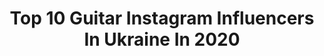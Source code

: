 ---
title: Top 10 Guitar Instagram Influencers In Ukraine In 2020
description: >-
  Find top guitar Instagram influencers in Ukraine in 2020. Most popular hashtags: #guitar #ukraine #music #lviv.
platform: Instagram
hits: 8
text_top: Identify the top-rated Instagram accounts on inBeat.
text_bottom: Our platform has 8 Instagram influencers like this in Ukraine for you to connect with.
profiles:
  - username: "annie_foxy_"
    fullname: >-
      Annie ♡
    bio: >-
      🌼20 y.o. 🦊redhead 🎸Guitar lover 🖤†Colossians 3:14 ฅ’ω’ฅ украинка ⠀ 💌collabs ~ annatimoshhuk@gmail.com
    location: "Ukraine"
    followers: 186794
    engagement: 490
    commentsToLikes: 0.030756
    id: ck137k9kcbyur0i19qz15c4mp
    verified: false
    hashtags: ""
  - username: "kazyolli"
    fullname: >-
      Roman  Ibramkhalilov
    bio: >-
      Guitarist in @jinjer_official Endorser: - @od_guitars - @coffee_custom_cabs JINJER – NOAH ⬇️ ⬇️ ⬇️
    location: "Ukraine"
    followers: 19844
    engagement: 887
    commentsToLikes: 0.022715
    id: ck5ckql4wxezu0i1130i4llb3
    verified: false
    hashtags: "#helix, #daddariostrings, #groove, #guitar"
  - username: "yana_kutishevskaya"
    fullname: >-
      Яна Кутишевская
    bio: >-
      Победительница проекта Топ-модель по-украински 2 сезон Фитнес-тренер💪 Model Current city:Kiev Вопросы сотрудничества писать в DIRECT
    location: "Ukraine"
    followers: 49394
    engagement: 1036
    commentsToLikes: 0.016102
    id: ckf5nzece0cc20j23tn1g7kts
    verified: false
    hashtags: "#yanka, #milan, #guitar, #model"
  - username: "heartbeat_brass_band"
    fullname: >-
      𝐇𝐞𝐚𝐫𝐭𝐁𝐞𝐚𝐭 𝐁𝐫𝐚𝐬𝐬 𝐁𝐚𝐧𝐝
    bio: >-
      •#BRASSBAND •Участники ТВ-шоу на М1, СТБ, Новом Канале и др. Сотрудничество: +38 095 151 25 53 Алексей (Telegram/Viber/WhatsApp)
    location: "Ukraine"
    followers: 13904
    engagement: 1082
    commentsToLikes: 0.035387
    id: ck6tmv0sc8l1o0j71wtrch3dg
    verified: false
    hashtags: "#covers, #saxplayer, #acousticcover, #song"
  - username: "kristina_dutchak"
    fullname: >-
      K R I S T A. Vocalist❣️
    bio: >-
      ✌🏼Учасниця Голос.Діти / Голос.Країни-7 🎤 Багато співаю 👉🏻 #хриспівай 🌟 Півфіналістка @pepsimusicstar 💃🏻 Леді в @ladies_trio TIK TOK👇🏻
    location: "Ukraine"
    followers: 6188
    engagement: 1075
    commentsToLikes: 0.051119
    id: ckf5un4axlj9m0j23gl5rtnly
    verified: false
    hashtags: "#lvivphoto, #pepsi, #lemberg, #ukraine"
  - username: "sophi_lozina"
    fullname: >-
      SOPHI LOZINA
    bio: >-
      🎞musician , TheVoice Kids 4 ⠀⠀ writing my own songs, acting. J. Eurovision final.⠀ ⠀⠀⠀⠀⠀⠀⠀⠀ ‼️ NEW TRACK« I’d better stay myself » IS HERE‼️↓
    location: "Ukraine"
    followers: 18360
    engagement: 516
    commentsToLikes: 0.046887
    id: ck8t33x9k1rb10j78jnevqbb7
    verified: false
    hashtags: "#90svibes, #thenoisetier, #cottagecore, #kalegang101"
  - username: "olya_nite_voitovych"
    fullname: >-
      ØⱠɎ₳ ₦ł₮Ɇ VØł₮ØVɎ₵Ⱨ
    bio: >-
      ▪️Адепт емпатії ▪️Емоційний наркоман ▪️Вульгарний філософ ▪️Симбіозний індивід🌝🌚 ▪️Багато ацької музики в сторіс😈 🌱 #metalhead 📍 From everywhere 🌏
    location: "Ukraine"
    followers: 2692
    engagement: 2204
    commentsToLikes: 0.110078
    id: ckaowghz08tzx0i78apnxkzm6
    verified: false
    hashtags: "#metalheads, #gradient, #spaceofvariations, #metalhead"
  - username: "a.link.a_drummer"
    fullname: >-
      Alina Tereshchenko | Drummer🥁
    bio: >-
      ▪️Endorsement - @grohot_drumpads ♦️Teacher 🥁 YouTube ⬇️ ⬇️ ⬇️ ⬇️
    location: "Ukraine"
    followers: 11044
    engagement: 366
    commentsToLikes: 0.029446
    id: ck8t7q69nhmjy0j78qs4e8pao
    verified: false
    hashtags: "#drumsoutlet, #femalemodel, #drummers, #drumline"
---